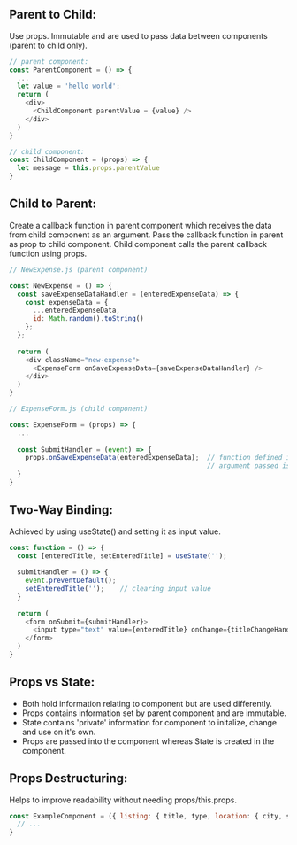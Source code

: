 ## Parent to Child:
Use props. Immutable and are used to pass data between components (parent to child only). 

```javascript
// parent component:
const ParentComponent = () => {
  ...
  let value = 'hello world';
  return (
    <div>
      <ChildComponent parentValue = {value} />
    </div>
  )
}

// child component:
const ChildComponent = (props) => {
  let message = this.props.parentValue
}

```

## Child to Parent:
Create a callback function in parent component which receives the data from child component as an argument. Pass the callback function in parent as prop to child component. Child component calls the parent callback function using props.
```javascript
// NewExpense.js (parent component)

const NewExpense = () => {
  const saveExpenseDataHandler = (enteredExpenseData) => {
    const expenseData = {
      ...enteredExpenseData,
      id: Math.random().toString()
    };
  };
  
  return (
    <div className="new-expense">
      <ExpenseForm onSaveExpenseData={saveExpenseDataHandler} />
    </div>
  )
}

// ExpenseForm.js (child component)

const ExpenseForm = (props) => {
  ...
  
  const SubmitHandler = (event) => {
    props.onSaveExpenseData(enteredExpenseData);  // function defined in parent executed in child component
                                                  // argument passed is received as value in saveExpenseDataHandler()
  }
}
```

## Two-Way Binding:
Achieved by using useState() and setting it as input value.

```javascript
const function = () => {
  const [enteredTitle, setEnteredTitle] = useState('');
  
  submitHandler = () => {
    event.preventDefault();
    setEnteredTitle('');    // clearing input value
  }
  
  return (
    <form onSubmit={submitHandler}>
      <input type="text" value={enteredTitle} onChange={titleChangeHandler}>
    </form>
  )
}

```

## Props vs State:
- Both hold information relating to component but are used differently.
- Props contains information set by parent component and are immutable.
- State contains 'private' information for component to initalize, change and use on it's own.
- Props are passed into the component whereas State is created in the component.

## Props Destructuring:
Helps to improve readability without needing props/this.props. 

```js
const ExampleComponent = ({ listing: { title, type, location: { city, state }}}) => {
  // ...
}
```
